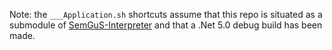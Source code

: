 Note: the `___Application.sh` shortcuts assume that this repo is situated as a submodule of [SemGuS-Interpreter](https://github.com/SemGuS-git/SemGuS-Interpreter) and that a .Net 5.0 debug build has been made.